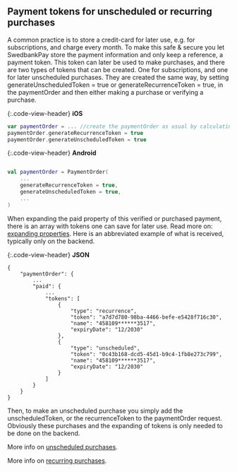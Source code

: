 ## Payment tokens for unscheduled or recurring purchases

A common practice is to store a credit-card for later use, e.g. for
subscriptions, and charge every month. To make this safe & secure you let
SwedbankPay store the payment information and only keep a reference, a payment
token. This token can later be used to make purchases, and there are two types
of tokens that can be created. One for subscriptions, and one for later
unscheduled purchases. They are created the same way, by setting
generateUnscheduledToken = true or generateRecurrenceToken = true, in the
paymentOrder and then either making a purchase or verifying a purchase.

{:.code-view-header}
**iOS**

```swift
var paymentOrder = ... //create the paymentOrder as usual by calculating price, etc
paymentOrder.generateRecurrenceToken = true
paymentOrder.generateUnscheduledToken = true
```

{:.code-view-header}
**Android**

```kotlin

val paymentOrder = PaymentOrder(
    ...
    generateRecurrenceToken = true,
    generateUnscheduledToken = true,
    ...
)
```

When expanding the paid property of this verified or purchased payment, there is
an array with tokens one can save for later use. Read more on: [expanding
properties][expanding_properties]. Here is an abbreviated example of what is
received, typically only on the backend.

{:.code-view-header}
**JSON**

```http
{
    "paymentOrder": {
        ...
        "paid": {
            ...
            "tokens": [
                {
                    "type": "recurrence",
                    "token": "a7d7d780-98ba-4466-befe-e5428f716c30",
                    "name": "458109******3517",
                    "expiryDate": "12/2030"
                },
                {
                    "type": "unscheduled",
                    "token": "0c43b168-dcd5-45d1-b9c4-1fb8e273c799",
                    "name": "458109******3517",
                    "expiryDate": "12/2030"
                }
            ]
        }
    }
}
```

Then, to make an unscheduled purchase you simply add the unscheduledToken, or
the recurrenceToken to the paymentOrder request. Obviously these purchases and
the expanding of tokens is only needed to be done on the backend.

More info on [unscheduled purchases][unscheduled].

More info on [recurring purchases][recur].

[expanding_properties]: https://developer.swedbankpay.com/introduction#expansion
[unscheduled]: https://developer.swedbankpay.com/checkout-v3/payments-only/features/optional/unscheduled
[recur]: https://developer.swedbankpay.com/checkout-v3/payments-only/features/optional/recur
